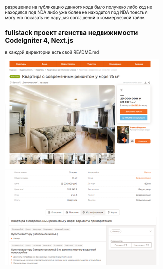 разрешение на публикацию данного кода было получено либо код не находился под NDA либо уже более не находится под NDA тоесть я могу его показать не нарушая соглашений о коммерческой тайне.

## fullstack проект агенства недвижимости CodeIgniter 4, Next.js
в каждой директории есть свой README.md

![1](https://github.com/s2023alek/rieltor_agency_1/blob/e5dc477de01767bd6e60d9754bf3ef3df633b416/README/Screenshot_1.png)  
![1](https://github.com/s2023alek/rieltor_agency_1/blob/e5dc477de01767bd6e60d9754bf3ef3df633b416/README/Screenshot_2.png)  
